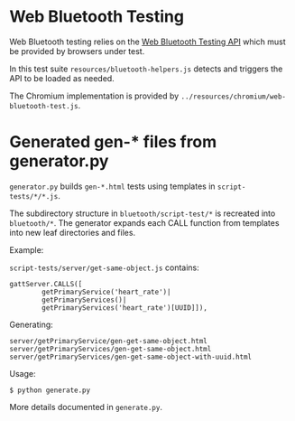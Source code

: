 # Web Bluetooth Testing

Web Bluetooth testing relies on the [Web Bluetooth Testing API] which must be
provided by browsers under test.

In this test suite `resources/bluetooth-helpers.js` detects and triggers
the API to be loaded as needed.

The Chromium implementation is provided by
`../resources/chromium/web-bluetooth-test.js`.

[Web Bluetooth Testing API]: https://docs.google.com/document/d/1Nhv_oVDCodd1pEH_jj9k8gF4rPGb_84VYaZ9IG8M_WY/

# Generated gen-* files from generator.py

`generator.py` builds `gen-*.html` tests using templates in
`script-tests/*/*.js`.

The subdirectory structure in `bluetooth/script-test/*` is recreated into
`bluetooth/*`.  The generator expands each CALL function from templates
into new leaf directories and files.

Example:

`script-tests/server/get-same-object.js` contains:

```
gattServer.CALLS([
        getPrimaryService('heart_rate')|
        getPrimaryServices()|
        getPrimaryServices('heart_rate')[UUID]]),
```

Generating:

```
server/getPrimaryService/gen-get-same-object.html
server/getPrimaryServices/gen-get-same-object.html
server/getPrimaryServices/gen-get-same-object-with-uuid.html
```

Usage:

```
$ python generate.py
```

More details documented in `generate.py`.